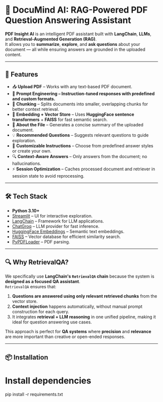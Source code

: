 # 📄 DocuMind AI: RAG-Powered PDF Question Answering Assistant

**PDF Insight AI** is an intelligent PDF assistant built with **LangChain**, **LLMs**, and **Retrieval-Augmented Generation (RAG)**.  
It allows you to **summarize**, **explore**, and **ask questions** about your document — all while ensuring answers are grounded in the uploaded content.

---

## 🚀 Features

- 📤 **Upload PDF** – Works with any text-based PDF document.
- 🧠 **Prompt Engineering – Instruction-tuned responses with predefined and custom formats.** 
- 🧩 **Chunking** – Splits documents into smaller, overlapping chunks for better context retrieval.  
- 🧠 **Embedding + Vector Store** – Uses **HuggingFace sentence transformers** + **FAISS** for fast semantic search.  
- 📑 **About the File** – Generates a concise summary of the uploaded document.  
- 💡 **Recommended Questions** – Suggests relevant questions to guide exploration.  
- 🎯 **Customizable Instructions** – Choose from predefined answer styles or create your own.  
- 🔍 **Context-Aware Answers** – Only answers from the document; no hallucinations.  
- ⚡ **Session Optimization** – Caches processed document and retriever in session state to avoid reprocessing.  

---

## 🛠 Tech Stack

- **Python 3.10+**
- [Streamlit](https://streamlit.io/) – UI for interactive exploration.
- [LangChain](https://www.langchain.com/) – Framework for LLM applications.
- [ChatGroq](https://groq.com/) – LLM provider for fast inference.
- [HuggingFace Embeddings](https://huggingface.co/sentence-transformers/all-MiniLM-L6-v2) – Semantic text embeddings.
- [FAISS](https://faiss.ai/) – Vector database for efficient similarity search.
- [PyPDFLoader](https://api.python.langchain.com/en/latest/document_loaders/langchain.document_loaders.pdf.PyPDFLoader.html) – PDF parsing.

---

## 🔍 Why RetrievalQA?

We specifically use **LangChain's `RetrievalQA` chain** because the system is **designed as a focused QA assistant**.  
`RetrievalQA` ensures that:

1. **Questions are answered using only relevant retrieved chunks** from the vector store.  
2. **Context injection** happens automatically, without manual prompt construction for each query.  
3. It integrates **retrieval + LLM reasoning** in one unified pipeline, making it ideal for question answering use cases.

This approach is perfect for **QA systems** where **precision** and **relevance** are more important than creative or open-ended responses.

---

## 📦 Installation

# Install dependencies
pip install -r requirements.txt
